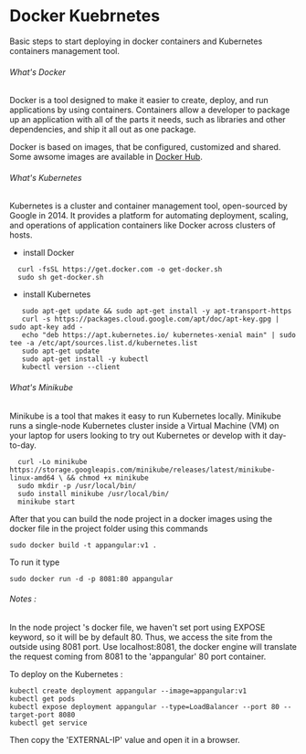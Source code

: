 Docker Kuebrnetes
==========================

Basic steps to start deploying in docker containers and Kubernetes containers management tool.

###### What's Docker
Docker is a tool designed to make it easier to create, deploy, and run applications by using containers. 
Containers allow a developer to package up an application with all of the parts it needs, 
such as libraries and other dependencies, and ship it all out as one package.

Docker is based on images, that be configured, customized and shared. Some awsome images are
available in [Docker Hub](https://hub.docker.com//).


###### What's Kubernetes
Kubernetes is a cluster and container management tool, open-sourced by Google in 2014. It provides a 
platform for automating deployment, scaling, and operations of application containers like Docker across clusters of hosts.

- install Docker
```
  curl -fsSL https://get.docker.com -o get-docker.sh
  sudo sh get-docker.sh
```


- install Kubernetes
```
   sudo apt-get update && sudo apt-get install -y apt-transport-https
   curl -s https://packages.cloud.google.com/apt/doc/apt-key.gpg | sudo apt-key add -
   echo "deb https://apt.kubernetes.io/ kubernetes-xenial main" | sudo tee -a /etc/apt/sources.list.d/kubernetes.list
   sudo apt-get update
   sudo apt-get install -y kubectl
   kubectl version --client
```

###### What's Minikube
Minikube is a tool that makes it easy to run Kubernetes locally. Minikube runs a single-node 
Kubernetes cluster inside a Virtual Machine (VM) on your laptop for users looking to try out Kubernetes or develop with it day-to-day.

```
  curl -Lo minikube https://storage.googleapis.com/minikube/releases/latest/minikube-linux-amd64 \ && chmod +x minikube
  sudo mkdir -p /usr/local/bin/
  sudo install minikube /usr/local/bin/
  minikube start
```

After that you can build the node project in a docker images using the docker file in the project folder
using this commands
```
sudo docker build -t appangular:v1 .
```

To run it type
```
sudo docker run -d -p 8081:80 appangular
```

###### Notes : 
  In the node project 's docker file, we haven't set port using EXPOSE keyword, so it will be by default 80. Thus, we access the site
from the outside using 8081 port. Use localhost:8081, the docker engine will translate the request coming from 8081 to the 'appangular' 
80 port container. 

To deploy on the Kubernetes : 
```
kubectl create deployment appangular --image=appangular:v1
kubectl get pods
kubectl expose deployment appangular --type=LoadBalancer --port 80 --target-port 8080
kubectl get service
```

Then copy the 'EXTERNAL-IP' value and open it in a browser.



